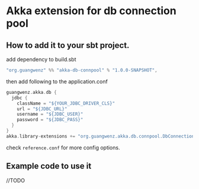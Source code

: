 Akka extension for db connection pool
=====================================

How to add it to your sbt project.
-------------
add dependency to build.sbt

```scala
"org.guangwenz" %% "akka-db-connpool" % "1.0.0-SNAPSHOT",
```

then add following to the application.conf

```scala
guangwenz.akka.db {
  jdbc {
    className = "${YOUR_JDBC_DRIVER_CLS}"
    url = "${JDBC_URL}"
    username = "${JDBC_USER}"
    password = "${JDBC_PASS}"
  }
}
akka.library-extensions += "org.guangwenz.akka.db.connpool.DbConnectionPoolExtension"
```

check `reference.conf` for more config options.

Example code to use it
----------------------
//TODO
